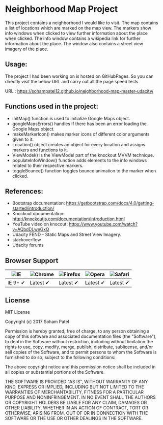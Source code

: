 # Neighborhood Map Project 

This project contains a neighborhood I would like to visit. The map contains a list of locations which are marked on the map view. The markers show info windows when clicked to view further information about the place when clicked. The info window contains a wikipedia link for further information about the place. The window also contains a street view imagery of the place. 

## Usage:

The project I had been working on is hosted on GitHubPages. So you can directly visit the below URL and carry out all the page speed tests 

URL : https://sohampatel12.github.io/neighborhood-map-master-udacity/

## Functions used in the project:

- initMap() function is used to initialize Google Maps object. 
- googleMapsErrors() handles if there has been an error loading the Google Maps object.
- makeMarkerIcon() makes marker icons of different color arguments given to it.
- Location() object creates an object for every location and assigns markers and functions to it.
- ViewModel() is the ViewModel part of the knockout MVVM technique.
- populateInfoWindow() function adds elements to the info windows related to their respective markers.
- toggleBounce() function toggles bounce animation to the marker when clicked. 

## References: 

- Bootstrap documentation: https://getbootstrap.com/docs/4.0/getting-started/introduction/
- Knockout documentation: http://knockoutjs.com/documentation/introduction.html
- YouTube video on knocout: https://www.youtube.com/watch?v=AQbdDLweGxQ
- Udacity FEND - Static Maps and Street View Imagery.
- stackoverflow
- Udacity forums 

## Browser Support

![IE](https://raw.github.com/alrra/browser-logos/master/internet-explorer/internet-explorer_48x48.png) | ![Chrome](https://raw.github.com/alrra/browser-logos/master/chrome/chrome_48x48.png) | ![Firefox](https://raw.github.com/alrra/browser-logos/master/firefox/firefox_48x48.png) | ![Opera](https://raw.github.com/alrra/browser-logos/master/opera/opera_48x48.png) | ![Safari](https://raw.github.com/alrra/browser-logos/master/safari/safari_48x48.png)
--- | --- | --- | --- | --- |
IE 9+ ✔ | Latest ✔ | Latest ✔ | Latest ✔ | Latest ✔ |

## License

MIT License

Copyright (c) 2017 Soham Patel

Permission is hereby granted, free of charge, to any person obtaining a copy
of this software and associated documentation files (the "Software"), to deal
in the Software without restriction, including without limitation the rights
to use, copy, modify, merge, publish, distribute, sublicense, and/or sell
copies of the Software, and to permit persons to whom the Software is
furnished to do so, subject to the following conditions:

The above copyright notice and this permission notice shall be included in all
copies or substantial portions of the Software.

THE SOFTWARE IS PROVIDED "AS IS", WITHOUT WARRANTY OF ANY KIND, EXPRESS OR
IMPLIED, INCLUDING BUT NOT LIMITED TO THE WARRANTIES OF MERCHANTABILITY,
FITNESS FOR A PARTICULAR PURPOSE AND NONINFRINGEMENT. IN NO EVENT SHALL THE
AUTHORS OR COPYRIGHT HOLDERS BE LIABLE FOR ANY CLAIM, DAMAGES OR OTHER
LIABILITY, WHETHER IN AN ACTION OF CONTRACT, TORT OR OTHERWISE, ARISING FROM,
OUT OF OR IN CONNECTION WITH THE SOFTWARE OR THE USE OR OTHER DEALINGS IN THE
SOFTWARE.

